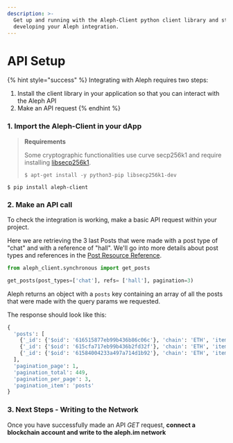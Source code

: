 ```yaml
---
description: >-
  Get up and running with the Aleph-Client python client library and start
  developing your Aleph integration.
---
```


# API Setup

{% hint style="success" %}
Integrating with Aleph requires two steps:

1. Install the client library in your application so that you can interact with the Aleph API
2. Make an API request
{% endhint %}

### 1. Import the Aleph-Client in your dApp

> **Requirements**
>
> Some cryptographic functionalities use curve secp256k1 and require installing [libsecp256k1](https://github.com/bitcoin-core/secp256k1).
>
> `$ apt-get install -y python3-pip libsecp256k1-dev`

```
$ pip install aleph-client
```

### 2. Make an API call

To check the integration is working, make a basic API request within your project.&#x20;

Here we are retrieving the 3 last Posts that were made with a post type of "chat" and with a reference of "hall". We'll go into more details about post types and references in the [Post Resource Reference](../../api-resources-reference/posts/list-all.md).

```python
from aleph_client.synchronous import get_posts

get_posts(post_types=['chat'], refs= ['hall'], pagination=3)
```

Aleph returns an object with a `posts` key containing an array of all the posts that were made with the query params we requested.

The response should look like this:&#x20;

```python
{
  'posts': [
    {'_id': {'$oid': '616515877eb99b436b86c06c'}, 'chain': 'ETH', 'item_hash': 'da0e0539b68b3e60e98add4720f2db0a663cf4bda9e519dd21a494b608b6cbfc', 'sender': '0xd529b1894491a0a26B18939274ae8ede93E81dbA', 'type': 'chat', 'channel': 'TEST', 'confirmed': True, 'content': {'body': 'bifi'}, 'item_content': '{"type":"chat","address":"0xd529b1894491a0a26B18939274ae8ede93E81dbA","content":{"body":"bifi"},"time":1634014592.392,"ref":"hall"}', 'item_type': 'inline', 'signature': '0x1485ecb8a35ff78f3ac6b4e2eb48ffb115871b052495c38fbf6e2e2eb8a9cf992f23d0725d99fe52cf8b9dee11c1b29b52bef88d633fad809123b7ed5e494e0f1c', 'size': 131, 'time': 1634014592.392, 'confirmations': [{'chain': 'ETH', 'height': 13401891, 'hash': '0x592d4aa9c087103733073700aa502441a334b28e0f02a689e364a5e948002449'}], 'original_item_hash': 'da0e0539b68b3e60e98add4720f2db0a663cf4bda9e519dd21a494b608b6cbfc', 'original_signature': '0x1485ecb8a35ff78f3ac6b4e2eb48ffb115871b052495c38fbf6e2e2eb8a9cf992f23d0725d99fe52cf8b9dee11c1b29b52bef88d633fad809123b7ed5e494e0f1c', 'original_type': 'chat', 'hash': 'da0e0539b68b3e60e98add4720f2db0a663cf4bda9e519dd21a494b608b6cbfc', 'original_ref': 'hall', 'address': '0xd529b1894491a0a26B18939274ae8ede93E81dbA', 'ref': 'hall'}, 
    {'_id': {'$oid': '615cfa717eb99b436b2fd32f'}, 'chain': 'ETH', 'item_hash': '67243b6b2cd85d6f5b4659dfd9254ab962895cb8f4501cf3b88eb347b2c0dfb6', 'sender': '0x7C7743637c451B17c3289ad178E373B2Cac617B5', 'type': 'chat', 'channel': 'TEST', 'confirmed': True, 'content': {'body': 'test message'}, 'item_content': '{"type":"chat","address":"0x7C7743637c451B17c3289ad178E373B2Cac617B5","content":{"body":"test message"},"time":1633483308.211,"ref":"hall"}', 'item_type': 'inline', 'signature': '0xd74dacc75ed4b50a7c5a425128795e72c7ceedc540b7c9fabc6fce16ad5bafba470f714a62a4915180c074bf1d0d4e3e5e108f1b354685de93632d9022d6984f1c', 'size': 139, 'time': 1633483308.211, 'confirmations': [{'chain': 'ETH', 'height': 13362643, 'hash': '0x2d08c7ca8afb5cc8c232b7fb3b46b906b6ee38badf0e8de2afc2cb35c87081da'}], 'original_item_hash': '67243b6b2cd85d6f5b4659dfd9254ab962895cb8f4501cf3b88eb347b2c0dfb6', 'original_signature': '0xd74dacc75ed4b50a7c5a425128795e72c7ceedc540b7c9fabc6fce16ad5bafba470f714a62a4915180c074bf1d0d4e3e5e108f1b354685de93632d9022d6984f1c', 'original_type': 'chat', 'hash': '67243b6b2cd85d6f5b4659dfd9254ab962895cb8f4501cf3b88eb347b2c0dfb6', 'original_ref': 'hall', 'address': '0x7C7743637c451B17c3289ad178E373B2Cac617B5', 'ref': 'hall'}, 
    {'_id': {'$oid': '61584004233a497a714d1b92'}, 'chain': 'ETH', 'item_hash': '59b2353ed904f95ae11e3c78a5813631040d1e13b0a6505e6d44006099ef072c', 'sender': '0x63c9e115f8b3b5C889d11dC88b0F6bc2ACe1fcA8', 'type': 'chat', 'channel': 'TEST', 'confirmed': True, 'content': {'body': 'a little slow ngl'}, 'item_content': '{"type":"chat","address":"0x63c9e115f8b3b5C889d11dC88b0F6bc2ACe1fcA8","content":{"body":"a little slow ngl"},"time":1633173507.785,"ref":"hall"}', 'item_type': 'inline', 'signature': '0xea0437f0591b6293036b200a90c0c56d664010a96272797e273308fe8d001c6c546caf5d878fa4406fe8458b5117f0c12da14b469ece1ee799de5b208a5325121c', 'size': 144, 'time': 1633173507.785, 'confirmations': [{'chain': 'ETH', 'height': 13339562, 'hash': '0x16dd4a0726f976addc094f29676ffdfaec29a05479d23a2c7da7310d0acf0f86'}], 'original_item_hash': '59b2353ed904f95ae11e3c78a5813631040d1e13b0a6505e6d44006099ef072c', 'original_signature': '0xea0437f0591b6293036b200a90c0c56d664010a96272797e273308fe8d001c6c546caf5d878fa4406fe8458b5117f0c12da14b469ece1ee799de5b208a5325121c', 'original_type': 'chat', 'hash': '59b2353ed904f95ae11e3c78a5813631040d1e13b0a6505e6d44006099ef072c', 'original_ref': 'hall', 'address': '0x63c9e115f8b3b5C889d11dC88b0F6bc2ACe1fcA8', 'ref': 'hall'}
  ], 
  'pagination_page': 1, 
  'pagination_total': 449, 
  'pagination_per_page': 3, 
  'pagination_item': 'posts'
}
```

### 3. Next Steps - Writing to the Network

Once you have successfully made an API _GET_ request, **connect a blockchain account and write to the aleph.im network**&#x20;

